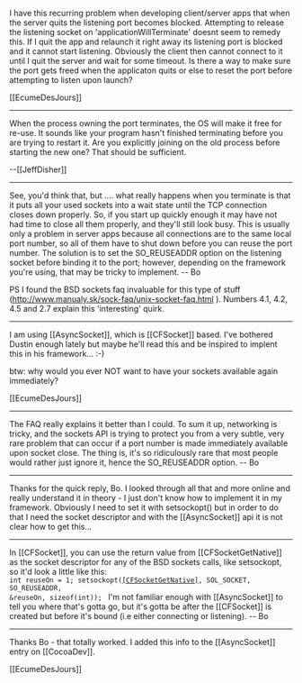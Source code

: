 I have this recurring problem when developing client/server apps that when the server quits the listening port becomes blocked.  Attempting to release the listening socket on 'applicationWillTerminate' doesnt seem to remedy this.  If I quit the app and relaunch it right away its listening port is blocked and it cannot start listening.  Obviously the client then cannot connect to it until I quit the server and wait for some timeout.  Is there a way to make sure the port gets freed when the applicaton quits or else to reset the port before attempting to listen upon launch?

[[EcumeDesJours]]

----

When the process owning the port terminates, the OS will make it free for re-use.  It sounds like your program hasn't finished terminating before you are trying to restart it.  Are you explicitly joining on the old process before starting the new one?  That should be sufficient.

--[[JeffDisher]]

----

See, you'd think that, but .... what really happens when you terminate is that it puts all your used sockets into a wait state until the TCP connection closes down properly.  So, if you start up quickly enough it may have not had time to close all them properly, and they'll still look busy.  This is usually only a problem in server apps because all connections are to the same local port number, so all of them have to shut down before you can reuse the port number.  The solution is to set the SO_REUSEADDR option on the listening socket before binding it to the port; however, depending on the framework you're using, that may be tricky to implement. -- Bo

PS I found the BSD sockets faq invaluable for this type of stuff (http://www.manualy.sk/sock-faq/unix-socket-faq.html ).  Numbers 4.1, 4.2, 4.5 and 2.7 explain this 'interesting' quirk.

----

I am using [[AsyncSocket]], which is [[CFSocket]] based.  I've bothered Dustin enough lately but maybe he'll read this and be inspired to implent this in his framework...  :-)

btw: why would you ever NOT want to have your sockets available again immediately?

[[EcumeDesJours]]

----

The FAQ really explains it better than I could.  To sum it up, networking is tricky, and the sockets API is trying to protect you from a very subtle, very rare problem that can occur if a port number is made immediately available upon socket close.  The thing is, it's so ridiculously rare that most people would rather just ignore it, hence the SO_REUSEADDR option. -- Bo

----

Thanks for the quick reply, Bo.  I looked through all that and more online and really understand it in theory - I just don't know how to implement it in my framework.  Obviously I need to set it with setsockopt() but in order to do that I need the socket descriptor and with the [[AsyncSocket]] api it is not clear how to get this...

----

In [[CFSocket]], you can use the return value from [[CFSocketGetNative]] as the socket descriptor for any of the BSD sockets calls, like setsockopt, so it'd look a little like this:
<code>
int reuseOn = 1;
setsockopt([[CFSocketGetNative]](myCFSocket), SOL_SOCKET, SO_REUSEADDR, &reuseOn, sizeof(int));
</code>
I'm not familiar enough with [[AsyncSocket]] to tell you where that's gotta go, but it's gotta be after the [[CFSocket]] is created but before it's bound (i.e either connecting or listening).   -- Bo

----

Thanks Bo - that totally worked.  I added this info to the [[AsyncSocket]] entry on [[CocoaDev]].

[[EcumeDesJours]]